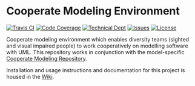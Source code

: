 # Cooperate Modeling Environment

[![Travis CI](https://img.shields.io/travis/Cooperate-Project/CooperateModelingEnvironment.svg)](https://travis-ci.org/Cooperate-Project/CooperateModelingEnvironment)
[![Code Coverage](https://img.shields.io/sonar/https/mammutbaum36.fzi.de/sonar/de.cooperateproject.modeling:parent/coverage.svg)](https://mammutbaum36.fzi.de/sonar/drilldown/measures?id=de.cooperateproject.modeling%3Aparent&metric=uncovered_lines&highlight=coverage)
[![Technical Dept](https://img.shields.io/sonar/https/mammutbaum36.fzi.de/sonar/de.cooperateproject.modeling:parent/tech_debt.svg)](https://mammutbaum36.fzi.de/sonar/overview/debt?id=de.cooperateproject.modeling%3Aparent)
[![Issues](https://img.shields.io/github/issues/Cooperate-Project/CooperateModelingEnvironment.svg)](https://github.com/Cooperate-Project/CooperateModelingEnvironment/issues)
[![License](https://img.shields.io/github/license/Cooperate-Project/CooperateModelingEnvironment.svg)](https://raw.githubusercontent.com/Cooperate-Project/CooperateModelingEnvironment/master/LICENSE)

Cooperate modeling environment which enables diversity teams (sighted and visual impaired people) to work cooperatively on modelling software with UML. This repository works in conjunction with the model-specific [Cooperate Modeling Repository](https://github.com/Cooperate-Project/CooperateModelRepository).

Installation and usage instructions and documentation for this project is housed in the [Wiki](https://github.com/Cooperate-Project/Cooperate/wiki).
